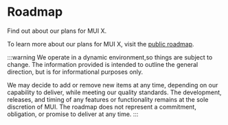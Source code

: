 # Roadmap

<p class="description">Find out about our plans for MUI X.</p>

To learn more about our plans for MUI X, visit the [public roadmap](https://github.com/mui/mui-x/projects/1).

:::warning
We operate in a dynamic environment,so things are subject to change.
The information provided is intended to outline the general direction, but is for informational purposes only.

We may decide to add or remove new items at any time, depending on our capability to deliver, while meeting our quality standards.
The development, releases, and timing of any features or functionality remains at the sole discretion of MUI.
The roadmap does not represent a commitment, obligation, or promise to deliver at any time.
:::

